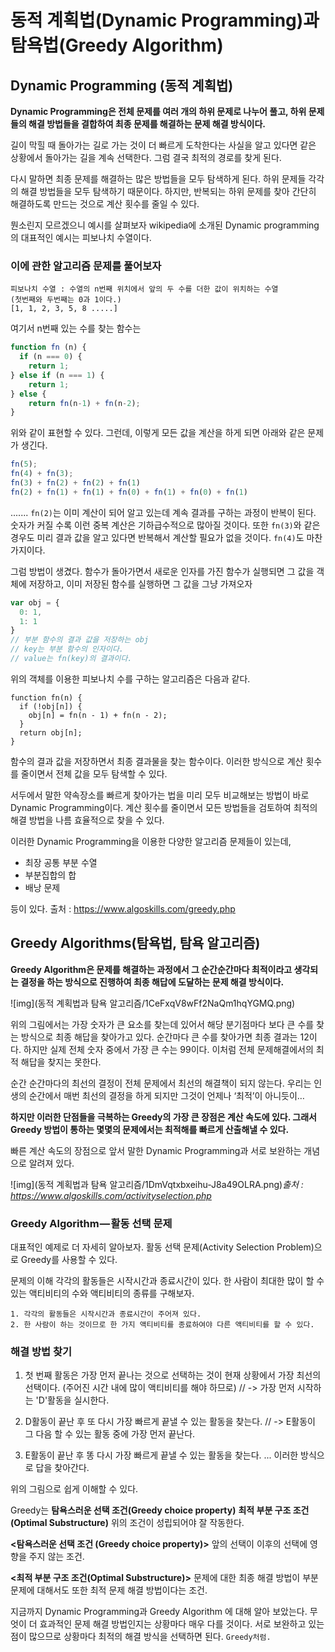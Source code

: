 # 동적 계획법(Dynamic Programming)과 탐욕법(Greedy Algorithm)



## Dynamic Programming (동적 계획법)

**Dynamic Programming은 전체 문제를 여러 개의 하위 문제로 나누어 풀고, 하위 문제들의 해결 방법들을 결합하여 최종 문제를 해결하는 문제 해결 방식이다.**

길이 막힐 때 돌아가는 길로 가는 것이 더 빠르게 도착한다는 사실을 알고 있다면 같은 상황에서 돌아가는 길을 계속 선택한다. 그럼 결국 최적의 경로를 찾게 된다.

다시 말하면 최종 문제를 해결하는 많은 방법들을 모두 탐색하게 된다. 하위 문제들 각각의 해결 방법들을 모두 탐색하기 때문이다. 하지만, 반복되는 하위 문제를 찾아 간단히 해결하도록 만드는 것으로 계산 횟수를 줄일 수 있다.

뭔소린지 모르겠으니 예시를 살펴보자
wikipedia에 소개된 Dynamic programming의 대표적인 예시는 피보나치 수열이다.

### 이에 관한 알고리즘 문제를 풀어보자

```null
피보나치 수열 : 수열의 n번째 위치에서 앞의 두 수를 더한 값이 위치하는 수열
(첫번째와 두번째는 0과 1이다.)
[1, 1, 2, 3, 5, 8 .....]
```

여기서 n번째 있는 수를 찾는 함수는

```javascript
function fn (n) {
  if (n === 0) {
    return 1;
} else if (n === 1) { 
    return 1;
} else { 
    return fn(n-1) + fn(n-2);
}
```

위와 같이 표현할 수 있다. 그런데, 이렇게 모든 값을 계산을 하게 되면 아래와 같은 문제가 생긴다.

```javascript
fn(5);
fn(4) + fn(3);
fn(3) + fn(2) + fn(2) + fn(1)
fn(2) + fn(1) + fn(1) + fn(0) + fn(1) + fn(0) + fn(1)
```

.......
`fn(2)`는 이미 계산이 되어 알고 있는데 계속 결과를 구하는 과정이 반복이 된다. 숫자가 커질 수록 이런 중복 계산은 기하급수적으로 많아질 것이다.
또한 `fn(3)`와 같은 경우도 미리 결과 값을 알고 있다면 반복해서 계산할 필요가 없을 것이다. `fn(4)`도 마찬가지이다.

그럼 방법이 생겼다. 함수가 돌아가면서 새로운 인자를 가진 함수가 실행되면 그 값을 객체에 저장하고, 이미 저장된 함수를 실행하면 그 값을 그냥 가져오자

```javascript
var obj = { 
  0: 1, 
  1: 1
} 
// 부분 함수의 결과 값을 저장하는 obj
// key는 부분 함수의 인자이다.
// value는 fn(key)의 결과이다.
```

위의 객체를 이용한 피보나치 수를 구하는 알고리즘은 다음과 같다.

```null
function fn(n) {
  if (!obj[n]) {
    obj[n] = fn(n - 1) + fn(n - 2);
  }
  return obj[n];
}
```

함수의 결과 값을 저장하면서 최종 결과물을 찾는 함수이다. 이러한 방식으로 계산 횟수를 줄이면서 전체 값을 모두 탐색할 수 있다.

서두에서 말한 약속장소를 빠르게 찾아가는 법을 미리 모두 비교해보는 방법이 바로 Dynamic Programming이다. 계산 횟수를 줄이면서 모든 방법들을 검토하여 최적의 해결 방법을 나름 효율적으로 찾을 수 있다.

이러한 Dynamic Programming을 이용한 다양한 알고리즘 문제들이 있는데,

- 최장 공통 부분 수열
- 부분집합의 합
- 배낭 문제

등이 있다.
출처 : https://www.algoskills.com/greedy.php

## Greedy Algorithms(탐욕법, 탐욕 알고리즘)

**Greedy Algorithm은 문제를 해결하는 과정에서 그 순간순간마다 최적이라고 생각되는 결정을 하는 방식으로 진행하여 최종 해답에 도달하는 문제 해결 방식이다.**

![img](동적 계획법과 탐욕 알고리즘/1CeFxqV8wFf2NaQm1hqYGMQ.png)

위의 그림에서는 가장 숫자가 큰 요소를 찾는데 있어서 해당 분기점마다 보다 큰 수를 찾는 방식으로 최종 해답을 찾아가고 있다. 순간마다 큰 수를 찾아가면 최종 결과는 12이다. 하지만 실제 전체 숫자 중에서 가장 큰 수는 99이다. 이처럼 전체 문제해결에서의 최적 해답을 찾지는 못한다.

순간 순간마다의 최선의 결정이 전체 문제에서 최선의 해결책이 되지 않는다.
우리는 인생의 순간에서 매번 최선의 결정을 하게 되지만 그것이 언제나 ‘최적’이 아니듯이…

**하지만 이러한 단점들을 극복하는 Greedy의 가장 큰 장점은 계산 속도에 있다. 그래서 Greedy 방법이 통하는 몇몇의 문제에서는 최적해를 빠르게 산출해낼 수 있다.**

빠른 계산 속도의 장점으로 앞서 말한 Dynamic Programming과 서로 보완하는 개념으로 알려져 있다.

![img](동적 계획법과 탐욕 알고리즘/1DmVqtxbxeihu-J8a49OLRA.png)*출처 : https://www.algoskills.com/activityselection.php*

### Greedy Algorithm — 활동 선택 문제

대표적인 예제로 더 자세히 알아보자. 활동 선택 문제(Activity Selection Problem)으로 Greedy를 사용할 수 있다.

문제의 이해
각각의 활동들은 시작시간과 종료시간이 있다. 한 사람이 최대한 많이 할 수 있는 액티비티의 수와 액티비티의 종류를 구해보자.

```null
1. 각각의 활동들은 시작시간과 종료시간이 주어져 있다.
2. 한 사람이 하는 것이므로 한 가지 액티비티를 종료하여야 다른 액티비티를 할 수 있다.
```

### 해결 방법 찾기

1) 첫 번째 활동은 가장 먼저 끝나는 것으로 선택하는 것이 현재 상황에서 가장 최선의 선택이다. (주어진 시간 내에 많이 액티비티를 해야 하므로)
// -> 가장 먼저 시작하는 'D'활동을 실시한다.

2) D활동이 끝난 후 또 다시 가장 빠르게 끝낼 수 있는 활동을 찾는다.
// -> E활동이 그 다음 할 수 있는 활동 중에 가장 먼저 끝난다.

3) E활동이 끝난 후 똥 다시 가장 빠르게 끝낼 수 있는 활동을 찾는다.
... 이러한 방식으로 답을 찾아간다.

위의 그림으로 쉽게 이해할 수 있다.

Greedy는
**탐욕스러운 선택 조건(Greedy choice property)**
**최적 부분 구조 조건(Optimal Substructure)**
위의 조건이 성립되어야 잘 작동한다.

**<탐욕스러운 선택 조건 (Greedy choice property)>**
앞의 선택이 이후의 선택에 영향을 주지 않는 조건.

**<최적 부분 구조 조건(Optimal Substructure)>**
문제에 대한 최종 해결 방법이 부분 문제에 대해서도 또한 최적 문제 해결 방법이다는 조건.

지금까지 Dynamic Programming과 Greedy Algorithm 에 대해 알아 보았는다. 무엇이 더 효과적인 문제 해결 방법인지는 상황마다 매우 다를 것이다. 서로 보완하고 있는 점이 많으므로 상황마다 최적의 해결 방식을 선택하면 된다. `Greedy처럼.`